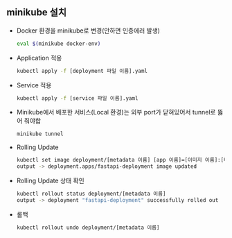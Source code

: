 ## minikube 설치

- Docker 환경을 minikube로 변경(안하면 인증에러 발생)
    
    ```bash
    eval $(minikube docker-env)
    ```
    
- Application 적용
    
    ```bash
    kubectl apply -f [deployment 파일 이름].yaml
    ```
    
- Service 적용
    
    ```bash
    kubectl apply -f [service 파일 이름].yaml
    ```
    
- Minikube에서 배포한 서비스(Local 환경)는 외부 port가 닫혀있어서 tunnel로 뚫어 줘야합
    
    ```bash
    minikube tunnel
    ```
    
- Rolling Update
    
    ```bash
    kubectl set image deployment/[metadata 이름] [app 이름]=[이미지 이름]:[태그(버전)]
    output -> deployment.apps/fastapi-deployment image updated
    ```
    
- Rolling Update 상태 확인
    
    ```bash
    kubectl rollout status deployment/[metadata 이름]
    output -> deployment "fastapi-deployment" successfully rolled out
    ```
    
- 롤백
    
    ```bash
    kubectl rollout undo deployment/[metadata 이름]
    ```